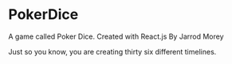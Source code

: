 # PokerDice
A game called Poker Dice. 
Created with React.js
By Jarrod Morey

Just so you know, you are creating thirty six different timelines.